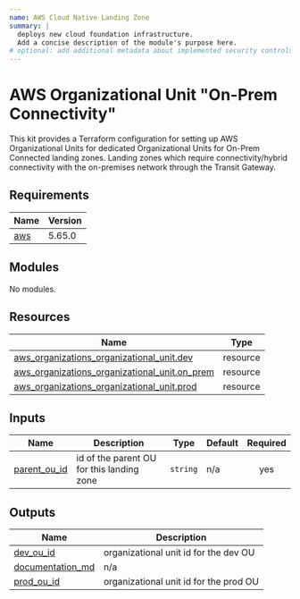 ```yaml
---
name: AWS Cloud Native Landing Zone
summary: |
  deploys new cloud foundation infrastructure.
  Add a concise description of the module's purpose here.
# optional: add additional metadata about implemented security controls
---
```


# AWS Organizational Unit "On-Prem Connectivity"

This kit provides a Terraform configuration for setting up AWS Organizational Units for dedicated Organizational Units for On-Prem Connected landing zones. Landing zones which require connectivity/hybrid connectivity with the on-premises network through the Transit Gateway.

<!-- BEGIN_TF_DOCS -->
## Requirements

| Name | Version |
|------|---------|
| <a name="requirement_aws"></a> [aws](#requirement\_aws) | 5.65.0 |

## Modules

No modules.

## Resources

| Name | Type |
|------|------|
| [aws_organizations_organizational_unit.dev](https://registry.terraform.io/providers/hashicorp/aws/5.65.0/docs/resources/organizations_organizational_unit) | resource |
| [aws_organizations_organizational_unit.on_prem](https://registry.terraform.io/providers/hashicorp/aws/5.65.0/docs/resources/organizations_organizational_unit) | resource |
| [aws_organizations_organizational_unit.prod](https://registry.terraform.io/providers/hashicorp/aws/5.65.0/docs/resources/organizations_organizational_unit) | resource |

## Inputs

| Name | Description | Type | Default | Required |
|------|-------------|------|---------|:--------:|
| <a name="input_parent_ou_id"></a> [parent\_ou\_id](#input\_parent\_ou\_id) | id of the parent OU for this landing zone | `string` | n/a | yes |

## Outputs

| Name | Description |
|------|-------------|
| <a name="output_dev_ou_id"></a> [dev\_ou\_id](#output\_dev\_ou\_id) | organizational unit id for the dev OU |
| <a name="output_documentation_md"></a> [documentation\_md](#output\_documentation\_md) | n/a |
| <a name="output_prod_ou_id"></a> [prod\_ou\_id](#output\_prod\_ou\_id) | organizational unit id for the prod OU |
<!-- END_TF_DOCS -->
